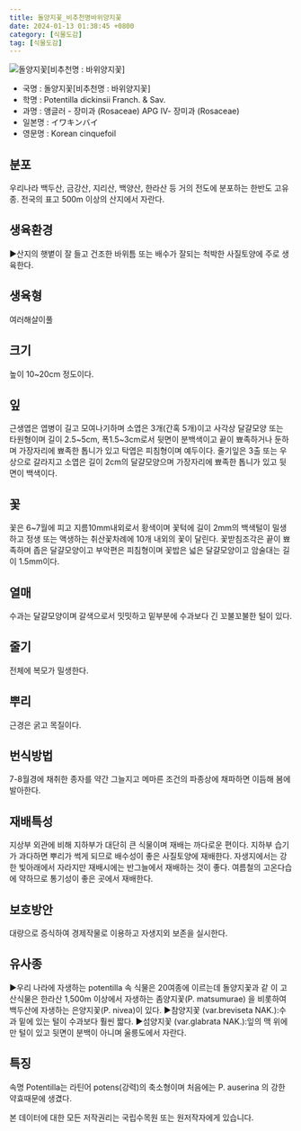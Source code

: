 ```yaml
---
title: 돌양지꽃_비추천명바위양지꽃
date: 2024-01-13 01:38:45 +0800
category: [식물도감]
tag: [식물도감]
---
```




![돌양지꽃[비추천명 : 바위양지꽃]](/fileUpload/plants/basic/Rosaceae/Potentilla/13381/1_th2.JPG)
- 국명 : 돌양지꽃[비추천명 : 바위양지꽃]
- 학명 : Potentilla dickinsii Franch. & Sav.
- 과명 : 앵글러 - 장미과 (Rosaceae) APG Ⅳ- 장미과 (Rosaceae)
- 일본명 : イワキンバイ
- 영문명 : Korean cinquefoil


## 분포
우리나라 백두산, 금강산, 지리산, 백양산, 한라산 등 거의 전도에 분포하는 한반도 고유종. 전국의 표고 500m 이상의 산지에서 자란다. 
## 생육환경
▶산지의 햇볕이 잘 들고 건조한 바위틈 또는 배수가 잘되는 척박한 사질토양에 주로 생육한다.
## 생육형
여러해살이풀
## 크기
높이 10~20cm 정도이다.
## 잎
근생엽은 엽병이 길고 모여나기하며 소엽은 3개(간혹 5개)이고 사각상 달걀모양 또는 타원형이며 길이 2.5~5cm, 폭1.5~3cm로서 뒷면이 분백색이고 끝이 뾰족하거나 둔하며 가장자리에 뾰족한 톱니가 있고 탁엽은 피침형이며 예두이다. 줄기잎은 3출 또는 우상으로 갈라지고 소엽은 길이 2cm의 달걀모양으며 가장자리에 뾰족한 톱니가 있고 뒷면이 백색이다.
## 꽃
꽃은 6~7월에 피고 지름10mm내외로서 황색이며 꽃턱에 길이 2mm의 백색털이 밀생하고 정생 또는 액생하는 취산꽃차례에 10개 내외의 꽃이 달린다. 꽃받침조각은 끝이 뾰족하며 좁은 달걀모양이고 부악편은 피침형이며 꽃밥은 넓은 달걀모양이고 암술대는 길이 1.5mm이다.
## 열매
수과는 달걀모양이며 갈색으로서 밋밋하고 밑부분에 수과보다 긴 꼬불꼬불한 털이 있다.
## 줄기
전체에 복모가 밀생한다.
## 뿌리
근경은 굵고 목질이다.
## 번식방법
7-8월경에 채취한 종자를 약간 그늘지고 메마른 조건의 파종상에 채파하면 이듬해 봄에 발아한다.
## 재배특성
지상부 외관에 비해 지하부가 대단히 큰 식물이며 재배는 까다로운 편이다. 지하부 습기가 과다하면 뿌리가 썩게 되므로 배수성이 좋은 사질토양에 재배한다. 자생지에서는 강한 빛아래에서 자라지만 재배시에는 반그늘에서 재배하는 것이 좋다. 여름철의 고온다습에 약하므로 통기성이 좋은 곳에서 재배한다.
## 보호방안
대량으로 증식하여 경제작물로 이용하고 자생지외 보존을 실시한다.
## 유사종
▶우리 나라에 자생하는 potentilla 속 식물은 20여종에 이르는데 돌양지꽃과 같  이 고산식물은 한라산 1,500m 이상에서 자생하는 좀양지꽃(P. matsumurae) 을 비롯하여 백두산에 자생하는 은양지꽃(P. nivea)이 있다.▶참양지꽃 (var.breviseta NAK.):수과 밑에 있는 털이 수과보다 훨씬 짧다. ▶섬양지꽃 (var.glabrata NAK.):잎의 맥 위에만 털이 있고 뒷면이 분백이 아니며 울릉도에서 자란다.
## 특징
속명 Potentilla는 라틴어 potens(강력)의 축소형이며 처음에는 P. auserina 의 강한 약효때문에 생겼다.






본 데이터에 대한 모든 저작권리는 국립수목원 또는 원저작자에게 있습니다.
